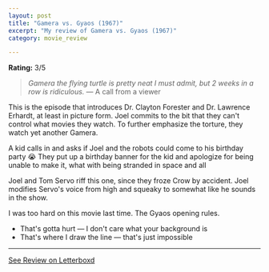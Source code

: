 ```yaml
---
layout: post
title: "Gamera vs. Gyaos (1967)"
excerpt: "My review of Gamera vs. Gyaos (1967)"
category: movie_review

---
```


**Rating:** 3/5

<blockquote><i>Gamera the flying turtle is pretty neat I must admit, but 2 weeks in a row is ridiculous.</i> — A call from a viewer</blockquote>
This is the episode that introduces Dr. Clayton Forester and Dr. Lawrence Erhardt, at least in picture form. Joel commits to the bit that they can't control what movies they watch. To further emphasize the torture, they watch yet another Gamera.

A kid calls in and asks if Joel and the robots could come to his birthday party 😭 They put up a birthday banner for the kid and apologize for being unable to make it, what with being stranded in space and all

Joel and Tom Servo riff this one, since they froze Crow by accident. Joel modifies Servo's voice from high and squeaky to somewhat like he sounds in the show.

I was too hard on this movie last time. The Gyaos opening rules.

* That's gotta hurt — I don't care what your background is
* That's where I draw the line — that's just impossible

<hr>

[See Review on Letterboxd](https://boxd.it/6M0WwT)
